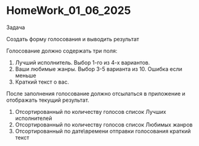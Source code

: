 # HomeWork_01_06_2025

Задача

Создать форму голосования и выводить результат

Голосование должно содержать три поля:

1. Лучший исполнитель. Выбор 1-го из 4-х вариантов.
2. Ваши любимые жанры. Выбор 3-5 варианта из 10. Ошибка если меньше
3. Краткий текст о вас.
   
После заполнения голосование должно отсылаться в приложение и отображать текущий результат.

1. Отсортированный по количеству голосов список Лучших исполнителей
2. Отсортированный по количеству голосов список Любимых жанров
3. Отсортированный по дате\времени отправки голосования краткий текст
